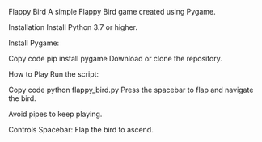 Flappy Bird
A simple Flappy Bird game created using Pygame.

Installation
Install Python 3.7 or higher.

Install Pygame:

Copy code
pip install pygame
Download or clone the repository.

How to Play
Run the script:


Copy code
python flappy_bird.py
Press the spacebar to flap and navigate the bird.

Avoid pipes to keep playing.

Controls
Spacebar: Flap the bird to ascend.
